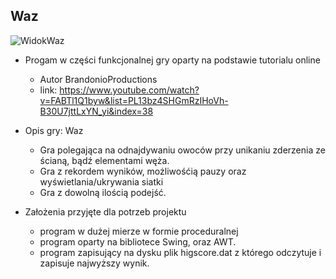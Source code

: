 ## Waz

![WidokWaz](https://user-images.githubusercontent.com/63725366/79580613-8d8f9300-80c9-11ea-8cb8-97dabb427006.JPG)


- Progam w części funkcjonalnej gry oparty na podstawie tutorialu online 
  - Autor BrandonioProductions
  - link: https://www.youtube.com/watch?v=FABTl1Q1byw&list=PL13bz4SHGmRzIHoVh-B30U7jttLxYN_yi&index=38


- Opis gry: Waz

  - Gra polegająca na odnajdywaniu owoców przy unikaniu zderzenia ze ścianą, bądź elementami węża.
  - Gra z rekordem wyników, możliwośćią pauzy oraz wyświetlania/ukrywania siatki
  - Gra z dowolną ilością podejść.

- Założenia przyjęte dla potrzeb projektu
  - program w dużej mierze w formie proceduralnej
  - program oparty na bibliotece Swing, oraz AWT.
  - program zapisujący na dysku plik higscore.dat z którego odczytuje i zapisuje najwyższy wynik.
